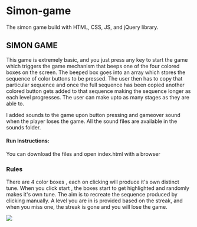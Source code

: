 # Simon-game


The simon game build with HTML, CSS, JS, and jQuery library.

## SIMON GAME

 This game is extremely basic, and you just press any key to start the game which triggers the game mechanism that beeps one of the four colored boxes on the screen. The beeped box goes into an array which stores the sequence of color buttons to be pressed. The user then has to copy that particular sequence and once the full sequence has been copied another colored button gets added to that sequence making the sequence longer as each level progresses. The user can make upto as many stages as they are able to.

I added sounds to the game upon button pressing and gameover sound when the player loses the game. All the sound files are available in the sounds folder.

#### Run Instructions: 
You can download the files and open index.html with a browser

### Rules
There are 4 color boxes , each on clicking will produce it's own distinct tune. When you click start , the boxes start to get highlighted and randomly makes it's own tune. The aim is to recreate the sequence produced by clicking manually. A level you are in is provided based on the streak, and when you miss one, the streak is gone and you will lose the game.

![](https://i.imgur.com/DAfi0fG.png)
